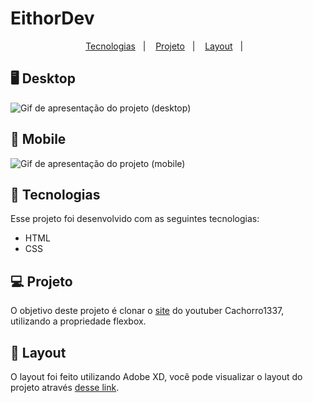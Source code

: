 # EithorDev

<p align="center">
  <a href="#-tecnologias">Tecnologias</a>&nbsp;&nbsp;&nbsp;|&nbsp;&nbsp;&nbsp;
  <a href="#-projeto">Projeto</a>&nbsp;&nbsp;&nbsp;|&nbsp;&nbsp;&nbsp;
  <a href="#-layout">Layout</a>&nbsp;&nbsp;&nbsp;|&nbsp;&nbsp;&nbsp;
</p>


## 🖥 Desktop

<img src="read-me/desktop.gif" alt="Gif de apresentação do projeto (desktop)">

## 📱 Mobile


<img src="read-me/mobile.gif" alt="Gif de apresentação do projeto (mobile)" align="center">

## 🚀 Tecnologias

Esse projeto foi desenvolvido com as seguintes tecnologias:

- HTML
- CSS

## 💻 Projeto

O objetivo deste projeto é clonar o <a href="https://www.cachorro1337.net" target="_blank">site</a> do youtuber Cachorro1337, utilizando a propriedade flexbox.

## 🔖 Layout

O layout foi feito utilizando Adobe XD, você pode visualizar o layout do projeto através [desse link](https://mega.nz/file/AAgiGSzR#AAptBnRNocCONMCBV8rfdbKZ-QOT_ZYwDX0Z6SqH0io).
